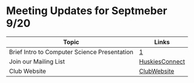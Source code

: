 # Meeting Updates for Septmeber 9/20

| Topic      | Links |
| ----------- | ----------- |
| Brief Intro to Computer Science Presentation      | [1]       |
| Join our Mailing List   | [HuskiesConnect]       |
| Club Website  | [ClubWebsite] |


[1]: https://docs.google.com/presentation/d/1CiSxcT7x4befMnzWJwQ_x3q8ZNxY2cu8KxWuHGl1uDQ/edit?usp=sharing
[HuskiesConnect]: https://huskiesconnect.stcloudstate.edu/organization/association-for-computing-machinery
[ClubWebsite]: https://csciclub.github.io/
